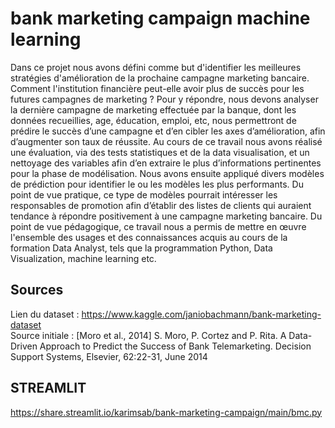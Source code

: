 # bank marketing campaign machine learning

Dans ce projet nous avons défini comme but d'identifier les meilleures stratégies d'amélioration de la prochaine campagne marketing bancaire. Comment l'institution financière peut-elle avoir plus de succès pour les futures campagnes de marketing ? Pour y répondre, nous devons analyser la dernière campagne de marketing effectuée par la banque, dont les données recueillies, age, éducation, emploi, etc, nous permettront de prédire le succès d’une campagne et d’en cibler les axes d’amélioration, afin d’augmenter son taux de réussite. 
Au cours de ce travail nous avons réalisé une évaluation, via des tests statistiques et de la data visualisation, et un nettoyage des variables afin d’en extraire le plus d’informations pertinentes pour la phase de modélisation. Nous avons ensuite appliqué divers modèles de prédiction pour identifier le ou les modèles les plus performants.
Du point de vue pratique, ce type de modèles pourrait intéresser les responsables de promotion afin d’établir des listes de clients qui auraient tendance à répondre positivement à une campagne marketing bancaire.
Du point de vue pédagogique, ce travail nous a permis de mettre en œuvre l'ensemble des usages et des connaissances acquis au cours de la formation Data Analyst, tels que la programmation Python, Data Visualization, machine learning etc.

## Sources

Lien du dataset : https://www.kaggle.com/janiobachmann/bank-marketing-dataset \
Source initiale : [Moro et al., 2014] S. Moro, P. Cortez and P. Rita. A Data-Driven Approach to Predict the Success of Bank Telemarketing. Decision Support Systems, Elsevier, 62:22-31, June 2014

## STREAMLIT
https://share.streamlit.io/karimsab/bank-marketing-campaign/main/bmc.py
